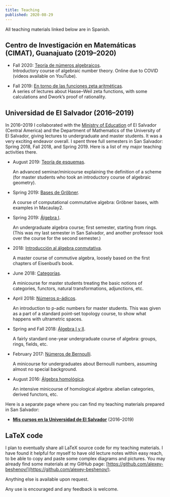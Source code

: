 ```yaml
---
title: Teaching
published: 2020-08-29
---
```


All teaching materials linked below are in Spanish.


## Centro de Investigación en Matemáticas (CIMAT), Guanajuato (2019–2020)


* Fall 2020: [Teoría de números algebraicos](cimat-tna/).<br>
  Introductory course of algebraic number theory.
  Online due to COVID (videos available on YouTube).

* Fall 2019: [En torno de las funciones zeta aritméticas](cimat-zeta/).<br>
  A series of lectures about Hasse–Weil zeta functions, with some calculations
  and Dwork’s proof of rationality.


## Universidad de El&#xa0;Salvador (2016–2019)

In 2016–2019 I collaborated with the
[Ministry of Education](https://www.mined.gob.sv/) of El&#xa0;Salvador
(Central America) and the Department of Mathematics of the University of
El&#xa0;Salvador, giving lectures to undergraduate and master students.
It was a very exciting endeavor overall. I spent three full semesters in
San&#xa0;Salvador: Spring 2018, Fall 2018, and Spring 2019.
Here is a list of my major teaching activities there.


* August 2019: [Teoría de esquemas](san-salvador/2019-esquemas/).

  An advanced seminar/minicourse explaining the definition of a scheme
  (for master students who took an introductory course of algebraic geometry).

* Spring 2019: [Bases de Gröbner](san-salvador/2019-groebner/).

  A course of computational commutative algebra: Gröbner bases, with examples
  in Macaulay2.

* Spring 2019: [Álgebra I](san-salvador/2019-algebra/).

  An undergraduate algebra course; first semester, starting from rings.
  (This was my last semester in San&#xa0;Salvador, and another professor took
  over the course for the second semester.)

* 2018: [Introducción al álgebra conmutativa](san-salvador/2018-08-algebra-conmutativa/).

  A master course of commutive algebra, loosely based on the first chapters of
  Eisenbud’s book.

* June 2018: [Categorías](san-salvador/2018-06-categorias/).

  A minicourse for master students treating the basic notions of categories,
  functors, natural transformations, adjunctions, etc.

* April 2018: [Números p-ádicos](san-salvador/2018-04-numeros-p-adicos/).

  An introduction to p-adic numbers for master students. This was given as
  a part of a standard point-set topology course, to show what happens with
  ultrametric spaces.

* Spring and Fall 2018: [Álgebra I y II](san-salvador/2018-algebra/).

  A fairly standard one-year undergraduate course of algebra: groups, rings,
  fields, etc.

* February 2017: [Números de Bernoulli](san-salvador/2017-02-bernoulli/).

  A minicourse for undergraduates about Bernoulli numbers, assuming almost no
  special background.

* August 2016: [Álgebra homológica](san-salvador/2016-08-homo/).

  An intensive minicourse of homological algebra: abelian categories, derived
  functors, etc.


Here is a separate page where you can find my teaching materials prepared in
San&#xa0;Salvador:

* **[Mis cursos en la Universidad de El&#xa0;Salvador](san-salvador/)** (2016–2019)


## LaTeX code

I plan to eventually share all LaTeX source code for my teaching materials.
I have found it helpful for myself to have old lecture notes within easy reach,
to be able to copy and paste some complex diagrams and pictures. You may already
find some materials at my GitHub page:
[https://github.com/alexey-beshenov/](https://github.com/alexey-beshenov/).

Anything else is available upon request.

Any use is encouraged and any feedback is welcome.
